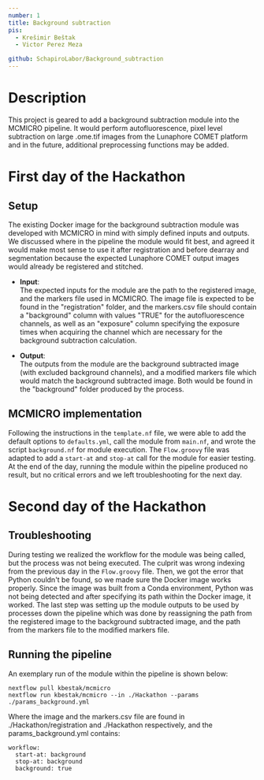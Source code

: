```yaml
---
number: 1
title: Background subtraction
pis:
  - Krešimir Beštak
  - Victor Perez Meza

github: SchapiroLabor/Background_subtraction
---
```


# Description

This project is geared to add a background subtraction module into the MCMICRO pipeline. It would perform autofluorescence, pixel level subtraction on large .ome.tif images from the Lunaphore COMET platform and in the future, additional preprocessing functions may be added.

# First day of the Hackathon

## Setup
The existing Docker image for the background subtraction module was developed with MCMICRO in mind with simply defined inputs and outputs. We discussed where in the pipeline the module would fit best, and agreed it would make most sense to use it after registration and before dearray and segmentation because the expected Lunaphore COMET output images would already be registered and stitched. 

- **Input**:  
The expected inputs for the module are the path to the registered image, and the markers file used in MCMICRO. The image file is expected to be found in the "registration" folder, and the markers.csv file should contain a "background" column with values "TRUE" for the autofluorescence channels, as well as an "exposure" column specifying the exposure times when acquiring the channel which are necessary for the background subtraction calculation.

- **Output**:   
The outputs from the module are the background subtracted image (with excluded background channels), and a modified markers file which would match the background subtracted image. Both would be found in the "background" folder produced by the process.

## MCMICRO implementation
Following the instructions in the `template.nf` file, we were able to add the default options to `defaults.yml`, call the module from `main.nf`, and wrote the script `background.nf` for module execution. The `Flow.groovy` file was adapted to add a `start-at` and `stop-at` call for the module for easier testing. At the end of the day, running the module within the pipeline produced no result, but no critical errors and we left troubleshooting for the next day.

# Second day of the Hackathon

## Troubleshooting
During testing we realized the workflow for the module was being called, but the process was not being executed. The culprit was wrong indexing from the previous day in the `Flow.groovy` file. Then, we got the error that Python couldn't be found, so we made sure the Docker image works properly. Since the image was built from a Conda environment, Python was not being detected and after specifying its path within the Docker image, it worked. The last step was setting up the module outputs to be used by processes down the pipeline which was done by reassigning the path from the registered image to the background subtracted image, and the path from the markers file to the modified markers file.

## Running the pipeline
An exemplary run of the module within the pipeline is shown below:
```
nextflow pull kbestak/mcmicro
nextflow run kbestak/mcmicro --in ./Hackathon --params ./params_background.yml
```
Where the image and the markers.csv file are found in ./Hackathon/registration and ./Hackathon respectively, and the params_background.yml contains:
```
workflow:
  start-at: background
  stop-at: background
  background: true
```
